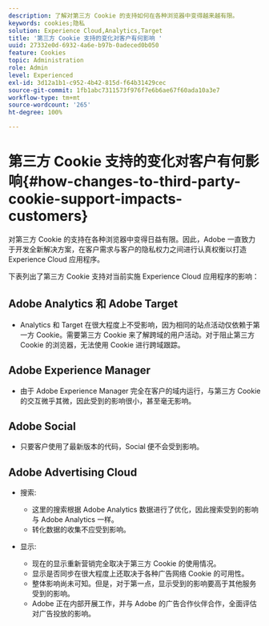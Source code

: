 ```yaml
---
description: 了解对第三方 Cookie 的支持如何在各种浏览器中变得越来越有限。
keywords: cookies;隐私
solution: Experience Cloud,Analytics,Target
title: '第三方 Cookie 支持的变化对客户有何影响 '
uuid: 27332e0d-6932-4a6e-b97b-0adeced0b050
feature: Cookies
topic: Administration
role: Admin
level: Experienced
exl-id: 3d12a1b1-c952-4b42-815d-f64b31429cec
source-git-commit: 1fb1abc7311573f976f7e6b6ae67f60ada10a3e7
workflow-type: tm+mt
source-wordcount: '265'
ht-degree: 100%

---
```


# 第三方 Cookie 支持的变化对客户有何影响{#how-changes-to-third-party-cookie-support-impacts-customers}

对第三方 Cookie 的支持在各种浏览器中变得日益有限。因此，Adobe 一直致力于开发全新解决方案，在客户需求与客户的隐私权力之间进行认真权衡以打造 Experience Cloud 应用程序。

下表列出了第三方 Cookie 支持对当前实施 Experience Cloud 应用程序的影响：

## Adobe Analytics 和 Adobe Target

* Analytics 和 Target 在很大程度上不受影响，因为相同的站点活动仅依赖于第一方 Cookie。需要第三方 Cookie 来了解跨域的用户活动。对于阻止第三方 Cookie 的浏览器，无法使用 Cookie 进行跨域跟踪。

## Adobe Experience Manager

* 由于 Adobe Experience Manager 完全在客户的域内运行，与第三方 Cookie 的交互微乎其微，因此受到的影响很小，甚至毫无影响。

## Adobe Social

* 只要客户使用了最新版本的代码，Social 便不会受到影响。

## Adobe Advertising Cloud

* 搜索:

   * 这里的搜索根据 Adobe Analytics 数据进行了优化，因此搜索受到的影响与 Adobe Analytics 一样。
   * 转化数据的收集不应受到影响。

* 显示:

   * 现在的显示重新营销完全取决于第三方 Cookie 的使用情况。
   * 显示是否同步在很大程度上还取决于各种广告网络 Cookie 的可用性。
   * 整体影响尚未可知。但是，对于第一点，显示受到的影响要高于其他服务受到的影响。
   * Adobe 正在内部开展工作，并与 Adobe 的广告合作伙伴合作，全面评估对广告投放的影响。
